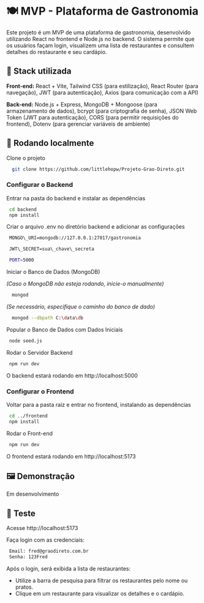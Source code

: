 
# 🍽️ MVP - Plataforma de Gastronomia
Este projeto é um MVP de uma plataforma de gastronomia, desenvolvido utilizando React no frontend e Node.js no backend. O sistema permite que os usuários façam login, visualizem uma lista de restaurantes e consultem detalhes do restaurante e seu cardápio.




## 📌 Stack utilizada

**Front-end:** React + Vite, Tailwind CSS (para estilização), React Router (para navegação), JWT (para autenticação), Axios (para comunicação com a API)

**Back-end:** Node.js + Express, MongoDB + Mongoose (para armazenamento de dados), bcrypt (para criptografia de senha), JSON Web Token (JWT para autenticação), CORS (para permitir requisições do frontend), Dotenv (para gerenciar variáveis de ambiente)

## 🚀 Rodando localmente

Clone o projeto

```bash
  git clone https://github.com/littlehopw/Projeto-Grao-Direto.git
```

### Configurar o Backend

Entrar na pasta do backend e instalar as dependências

```bash
 cd backend
 npm install
```

Criar o arquivo .env no diretório backend e adicionar as configurações

```bash
 MONGO\_URI=mongodb://127.0.0.1:27017/gastronomia

 JWT\_SECRET=sua\_chave\_secreta

 PORT=5000
```

Iniciar o Banco de Dados (MongoDB)

_(Caso o MongoDB não esteja rodando, inicie-o manualmente)_

```bash
  mongod
```
_(Se necessário, especifique o caminho do banco de dado)_

```bash
  mongod --dbpath C:\data\db
```

Popular o Banco de Dados com Dados Iniciais

```bash
 node seed.js
```

Rodar o Servidor Backend

```bash
 npm run dev
```

O backend estará rodando em http://localhost:5000

### Configurar o Frontend

 Voltar para a pasta raiz e entrar no frontend, instalando as dependências

```bash
 cd ../frontend
 npm install
```

Rodar o Front-end

```bash
 npm run dev
```

O frontend estará rodando em http://localhost:5173
## 🖼️ Demonstração

Em desenvolvimento


## 📜 Teste

Acesse http://localhost:5173

Faça login com as credenciais:

```bash
 Email: fred@graodireto.com.br
 Senha: 123Fred
```

Após o login, será exibida a lista de restaurantes:

- Utilize a barra de pesquisa para filtrar os restaurantes pelo nome ou pratos.
- Clique em um restaurante para visualizar os detalhes e o cardápio.